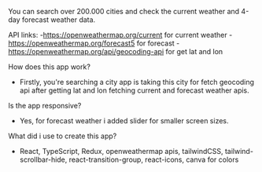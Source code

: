 You can search over 200.000 cities and check the current weather and 4-day forecast weather data.

API links: 
-https://openweathermap.org/current for current weather
-https://openweathermap.org/forecast5 for forecast
-https://openweathermap.org/api/geocoding-api for get lat and lon

How does this app work?

- Firstly, you're searching a city app is taking this city for fetch geocoding api after getting lat and lon fetching current and forecast weather apis.

Is the app responsive?

- Yes, for forecast weather i added slider for smaller screen sizes.

What did i use to create this app?

- React, TypeScript, Redux, openweathermap apis, tailwindCSS, tailwind-scrollbar-hide, react-transition-group, react-icons, canva for colors
